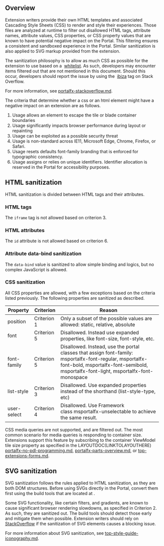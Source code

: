 
## Overview

Extension writers provide their own HTML templates and associated Cascading Style Sheets (CSS) to render and style their experiences. Those files are analyzed at runtime to filter out disallowed HTML tags, attribute names, attribute values, CSS properties, or CSS property values that are known to have potential negative impact on the Portal. This filtering ensures a consistent and sandboxed experience in the Portal. Similar sanitization is also applied to SVG markup provided from the extension.

The sanitization philosophy is to allow as much CSS as possible for the extension to use based on a  [whitelist](portalfx-extensions-glossary-style-guide.md). As such, developers may encounter items filtered out that are not mentioned in this document. Should this occur,  developers should report the issue by using the  [ibiza](https://stackoverflow.microsoft.com/questions/tagged/ibiza) tag on Stack Overflow.

For more information, see [portalfx-stackoverflow.md](portalfx-stackoverflow.md).

The criteria that determine whether a css or an html element might have a negative impact on an extension are as follows.

1. Usage allows an element to escape the tile or blade container boundaries
1. Usage significantly impacts browser performance during  layout or repainting
1. Usage can be exploited as a possible security threat
1. Usage is non-standard across IE11, Microsoft Edge, Chrome, Firefox, or Safari.
1. Usage resets defaults font-family branding that is enforced for typographic consistency.
1. Usage assigns or relies on unique identifiers. Identifier allocation is reserved in the Portal for accessibility purposes.

## HTML sanitization

HTML sanitization is divided between HTML tags and their attributes.

### HTML tags

The `iframe` tag is not allowed based on criterion 3.

### HTML attributes

The `id` attribute is not allowed based on criterion 6.

### Attribute data-bind sanitization

The `data-bind` value is sanitized to allow simple binding and logics, but no complex JavaScript is allowed.

### CSS sanitization

All CSS properties are allowed, with a few exceptions based on the criteria listed previously. The following properties are sanitized as described.

| Property | Criterion | Reason |
| -------- | --------- | ------- |
| position | Criterion 1 |  Only a subset of the possible values are allowed: static, relative, absolute |
| font | Criterion 5 |  Disallowed. Instead use expanded properties, like font-size, font-style, etc. |
| font-family |Criterion 5 |  Disallowed. Instead, use the portal classes that assign font-family: msportalfx-font-regular, msportalfx-font-bold, msportalfx-font-semibold, msportalfx-font-light, msportalfx-font-monospace |
| list-style | Criterion 3 |  Disallowed. Use expanded properties instead of the shorthand (list-style-type, etc) |
| user-select | Criterion 4 |  Disallowed. Use Framework class msportalfx-unselectable to achieve the same result. |

CSS media queries are not supported, and are filtered out. The most common scenario for media queries is responding to container size. Extensions support this feature by subscribing to the container ViewModel tile size property as specified  in the LAYOUTDOC(LINKTOLAYOUTHERE) [portalfx-no-pdl-programming.md](portalfx-no-pdl-programming.md), [portalfx-parts-overview.md](portalfx-parts-overview.md), or [top-extensions-forms.md](top-extensions-forms.md).

## SVG sanitization

SVG sanitization follows the rules applied to HTML sanitization, as they are both DOM structures. Before using SVGs directly in the Portal, convert them first using the build tools that are located at []().

Some SVG functionality, like certain filters, and gradients, are known to cause significant browser rendering slowdowns, as specified in Criterion 2.  As such, they are sanitized out. The build tools should detect those early and mitigate them when possible. Extension writers should rely on  [StackOverflow](https://stackoverflow.microsoft.com/questions/tagged?tagnames=ibiza) if the sanitization of SVG elements causes a blocking issue.

For more information about SVG sanitization, see [top-style-guide-iconography.md](top-style-guide-iconography.md).